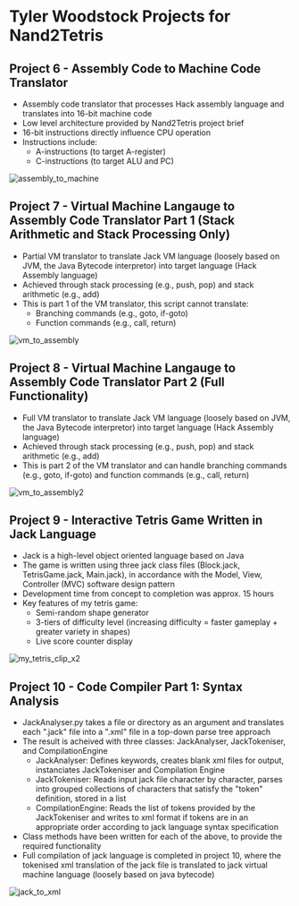 # Tyler Woodstock Projects for Nand2Tetris

## Project 6 - Assembly Code to Machine Code Translator
* Assembly code translator that processes Hack assembly language and translates into 16-bit machine code
* Low level architecture provided by Nand2Tetris project brief
* 16-bit instructions directly influence CPU operation
* Instructions include:
    * A-instructions (to target A-register)
    * C-instructions (to target ALU and PC)


![assembly_to_machine](https://github.com/tkwoodstock/Nand2Tetris/assets/92792893/922061c1-c216-4136-8862-0d4bc93a9f7d)




## Project 7 - Virtual Machine Langauge to Assembly Code Translator Part 1 (Stack Arithmetic and Stack Processing Only)
*  Partial VM translator to translate Jack VM language (loosely based on JVM, the Java Bytecode interpretor) into target language (Hack Assembly language)
*  Achieved through stack processing (e.g., push, pop) and stack arithmetic (e.g., add)
*  This is part 1 of the VM translator, this script cannot translate:
    * Branching commands (e.g., goto, if-goto)
    * Function commands (e.g., call, return)
 

![vm_to_assembly](https://github.com/tkwoodstock/Nand2Tetris/assets/92792893/9a700d60-909a-4e46-85a3-f3c4d7eb304c)




## Project 8 - Virtual Machine Langauge to Assembly Code Translator Part 2 (Full Functionality)
* Full VM translator to translate Jack VM language (loosely based on JVM, the Java Bytecode interpretor) into target language (Hack Assembly language)
* Achieved through stack processing (e.g., push, pop) and stack arithmetic (e.g., add)
* This is part 2 of the VM translator and can handle branching commands (e.g., goto, if-goto) and function commands (e.g., call, return)


![vm_to_assembly2](https://github.com/tkwoodstock/Nand2Tetris/assets/92792893/d8e45de9-fa89-416f-a501-c48ede76b482)




## Project 9 - Interactive Tetris Game Written in Jack Language
* Jack is a high-level object oriented language based on Java
* The game is written using three jack class files (Block.jack, TetrisGame.jack, Main.jack), in accordance with the Model, View, Controller (MVC) software design pattern
* Development time from concept to completion was approx. 15 hours
* Key features of my tetris game:
    * Semi-random shape generator
    * 3-tiers of difficulty level (increasing difficulty = faster gameplay + greater variety in shapes)
    * Live score counter display


![my_tetris_clip_x2](https://github.com/tkwoodstock/Nand2Tetris/assets/92792893/a98f52e1-0afc-4fd2-b8ae-2ccce0c9db17)



## Project 10 - Code Compiler Part 1: Syntax Analysis
* JackAnalyser.py takes a file or directory as an argument and translates each ".jack" file into a ".xml" file in a top-down parse tree approach
* The result is acheived with three classes: JackAnalyser, JackTokeniser, and CompilationEngine
    * JackAnalyser: Defines keywords, creates blank xml files for output, instanciates JackTokeniser and Compilation Engine
    * JackTokeniser: Reads input jack file character by character, parses into grouped collections of characters that satisfy the "token" definition, stored in a list
    * CompilationEngine: Reads the list of tokens provided by the JackTokeniser and writes to xml format if tokens are in an appropriate order according to jack language syntax specification
* Class methods have been written for each of the above, to provide the required functionality
* Full compilation of jack language is completed in project 10, where the tokenised xml translation of the jack file is translated to jack virtual machine language (loosely based on java bytecode)


![jack_to_xml](https://github.com/tkwoodstock/Nand2Tetris/assets/92792893/fa883be9-20da-467d-b286-7c6bc3e59c16)




